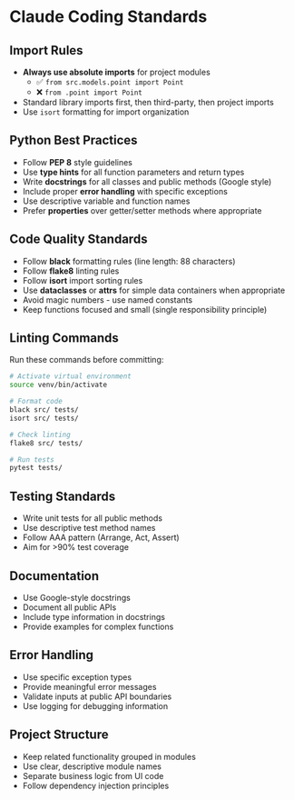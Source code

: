 # Claude Coding Standards

## Import Rules
- **Always use absolute imports** for project modules
  - ✅ `from src.models.point import Point`
  - ❌ `from .point import Point`
- Standard library imports first, then third-party, then project imports
- Use `isort` formatting for import organization

## Python Best Practices
- Follow **PEP 8** style guidelines
- Use **type hints** for all function parameters and return types
- Write **docstrings** for all classes and public methods (Google style)
- Include proper **error handling** with specific exceptions
- Use descriptive variable and function names
- Prefer **properties** over getter/setter methods where appropriate

## Code Quality Standards
- Follow **black** formatting rules (line length: 88 characters)
- Follow **flake8** linting rules
- Follow **isort** import sorting rules
- Use **dataclasses** or **attrs** for simple data containers when appropriate
- Avoid magic numbers - use named constants
- Keep functions focused and small (single responsibility principle)

## Linting Commands
Run these commands before committing:
```bash
# Activate virtual environment
source venv/bin/activate

# Format code
black src/ tests/
isort src/ tests/

# Check linting
flake8 src/ tests/

# Run tests
pytest tests/
```

## Testing Standards
- Write unit tests for all public methods
- Use descriptive test method names
- Follow AAA pattern (Arrange, Act, Assert)
- Aim for >90% test coverage

## Documentation
- Use Google-style docstrings
- Document all public APIs
- Include type information in docstrings
- Provide examples for complex functions

## Error Handling
- Use specific exception types
- Provide meaningful error messages
- Validate inputs at public API boundaries
- Use logging for debugging information

## Project Structure
- Keep related functionality grouped in modules
- Use clear, descriptive module names
- Separate business logic from UI code
- Follow dependency injection principles